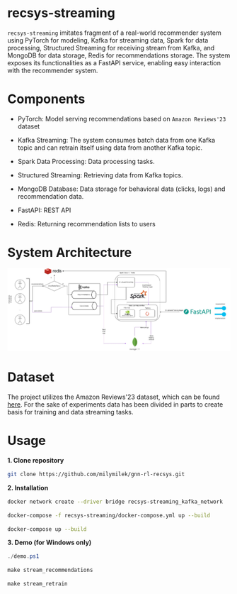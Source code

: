 # recsys-streaming

`recsys-streaming` imitates fragment of a real-world recommender system using PyTorch for modeling, Kafka for streaming data, Spark for data processing, Structured Streaming for receiving stream from Kafka, and MongoDB for data storage, Redis for recommendations storage. The system exposes its functionalities as a FastAPI service, enabling easy interaction with the recommender system.

# Components
- PyTorch: Model serving recommendations based on `Amazon Reviews'23` dataset

- Kafka Streaming: The system consumes batch data from one Kafka topic and can retrain itself using data from another Kafka topic.

- Spark Data Processing: Data processing tasks.

- Structured Streaming: Retrieving data from Kafka topics.

- MongoDB Database: Data storage for behavioral data (clicks, logs) and recommendation data.

- FastAPI: REST API

- Redis: Returning recommendation lists to users

# System Architecture
![Architecture](img/architecture.jpg)


# Dataset
The project utilizes the Amazon Reviews'23 dataset, which can be found [here](https://amazon-reviews-2023.github.io/). For the sake of experiments data has been divided in parts to create basis for training and data streaming tasks.

# Usage

**1. Clone repository**
```bash
git clone https://github.com/milymilek/gnn-rl-recsys.git
```

**2. Installation**
```bash
docker network create --driver bridge recsys-streaming_kafka_network
```

```bash
docker-compose -f recsys-streaming/docker-compose.yml up --build
```

```bash
docker-compose up --build
```

**3. Demo (for Windows only)**
```powershell
./demo.ps1
```

```powershell
make stream_recommendations
```

```powershell
make stream_retrain
```

